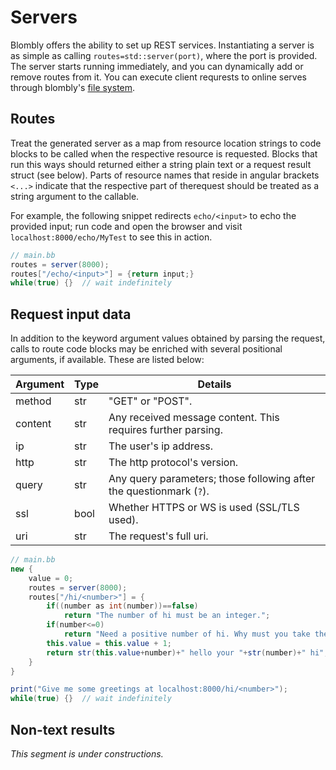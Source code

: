 # Servers

Blombly offers the ability to set up REST services.
Instantiating a server is as simple as calling `routes=std::server(port)`,
where the port is provided. The server starts running immediately,
and you can dynamically add or remove routes from it. You can execute 
client requrests to online serves through blombly's [file system](../basics/files.md).


## Routes

Treat the generated server as a map from resource location strings to code blocks
to be called when the respective resource is requested. Blocks that run this
ways should returned either a string plain text or a request result struct (see below). 
Parts of resource names that reside in angular brackets `<...>` indicate that the respective 
part of therequest should be treated as a string argument to the callable.

For example, the following snippet redirects `echo/<input>` to echo the provided input;
run code and open the browser and visit `localhost:8000/echo/MyTest` to see this in action.

```java
// main.bb
routes = server(8000);
routes["/echo/<input>"] = {return input;}
while(true) {}  // wait indefinitely
```

## Request input data

In addition to the keyword argument values obtained by parsing the request, calls
to route code blocks may be enriched with several positional arguments, if available.
These are listed below:

| Argument | Type | Details |
| -------- | ---- | ----------- |
| method   | str  | "GET" or "POST". |
| content  | str  | Any received message content. This requires further parsing. |
| ip       | str  | The user's ip address. |
| http     | str  | The http protocol's version. |
| query    | str  | Any query parameters; those following after the questionmark (`?`). |
| ssl      | bool | Whether HTTPS or WS is used (SSL/TLS used). |
| uri      | str  | The request's full uri. |


```java
// main.bb
new {
    value = 0;
    routes = server(8000);
    routes["/hi/<number>"] = {
        if((number as int(number))==false)
            return "The number of hi must be an integer.";
        if(number<=0)
            return "Need a positive number of hi. Why must you take them away? :-(";
        this.value = this.value + 1;
        return str(this.value+number)+" hello your "+str(number)+" hi";
    }
}

print("Give me some greetings at localhost:8000/hi/<number>");
while(true) {}  // wait indefinitely
```

## Non-text results

*This segment is under constructions.*